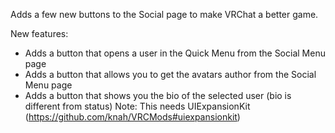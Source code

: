 Adds a few new buttons to the Social page to make VRChat a better game.


New features:
 - Adds a button that opens a user in the Quick Menu from the Social Menu page
 - Adds a button that allows you to get the avatars author from the Social Menu page
 - Adds a button that shows you the bio of the selected user (bio is different from status)
Note: This needs UIExpansionKit (https://github.com/knah/VRCMods#uiexpansionkit)
